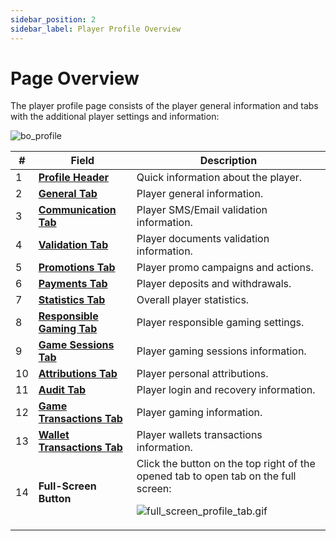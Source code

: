 ```yaml
---
sidebar_position: 2
sidebar_label: Player Profile Overview
---
```


# Page Overview

The player profile page consists of the player general information and tabs with the additional player settings and information:

![bo_profile](https://i.imgur.com/cPQpC2I.png)

| # | Field | Description |
|-|-|-|
| 1 | **[Profile Header](/docs/players/player-profile/profile-header)** | Quick information about the player. |
| 2 | **[General Tab](/docs/players/player-profile/profile-general-tab)** | Player general information. |
| 3 | **[Communication Tab](/docs/players/player-profile/profile-communication-tab)** | Player SMS/Email validation information. |
| 4 | **[Validation Tab](/docs/players/player-profile/profile-validation-tab)** | Player documents validation information. |
| 5 | **[Promotions Tab](/docs/players/player-profile/profile-promotions-tab)** | Player promo campaigns and actions. |
| 6 | **[Payments Tab](/docs/players/player-profile/profile-payments-tab)** | Player deposits and withdrawals. |
| 7 | **[Statistics Tab](/docs/players/player-profile/profile-statistics-tab)** | Overall player statistics. |
| 8 | **[Responsible Gaming Tab](/docs/players/player-profile/profile-responsible-gaming-tab)** | Player responsible gaming settings. |
| 9 | **[Game Sessions Tab](/docs/players/player-profile/profile-game-sessions-tab)** | Player gaming sessions information. |
| 10 | **[Attributions Tab](/docs/players/player-profile/profile-attributions-tab)** | Player personal attributions. |
| 11 | **[Audit Tab](/docs/players/player-profile/profile-audit-tab)** | Player login and recovery information. |
| 12 | **[Game Transactions Tab](/docs/players/player-profile/profile-game-transactions-tab)** | Player gaming information. |
| 13 | **[Wallet Transactions Tab](/docs/players/player-profile/profile-wallet-transactions-tab)** | Player wallets transactions information. |
| 14 | **Full-Screen Button** | Click the button on the top right of the opened tab to open tab on the full screen:<p>![full_screen_profile_tab.gif](https://i.imgur.com/vl1EGpF.gif)</p> |